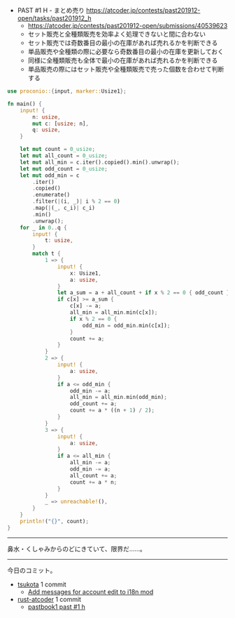 - PAST #1 H - まとめ売り
  <https://atcoder.jp/contests/past201912-open/tasks/past201912_h>
  - <https://atcoder.jp/contests/past201912-open/submissions/40539623>
  - セット販売と全種類販売を効率よく処理できないと間に合わない
  - セット販売では奇数番目の最小の在庫があれば売れるかを判断できる
  - 単品販売や全種類の際に必要なら奇数番目の最小の在庫を更新しておく
  - 同様に全種類販売も全体で最小の在庫があれば売れるかを判断できる
  - 単品販売の際にはセット販売や全種類販売で売った個数を合わせて判断する

```rust
use proconio::{input, marker::Usize1};

fn main() {
    input! {
        n: usize,
        mut c: [usize; n],
        q: usize,
    }

    let mut count = 0_usize;
    let mut all_count = 0_usize;
    let mut all_min = c.iter().copied().min().unwrap();
    let mut odd_count = 0_usize;
    let mut odd_min = c
        .iter()
        .copied()
        .enumerate()
        .filter(|(i, _)| i % 2 == 0)
        .map(|(_, c_i)| c_i)
        .min()
        .unwrap();
    for _ in 0..q {
        input! {
            t: usize,
        }
        match t {
            1 => {
                input! {
                    x: Usize1,
                    a: usize,
                }
                let a_sum = a + all_count + if x % 2 == 0 { odd_count } else { 0 };
                if c[x] >= a_sum {
                    c[x] -= a;
                    all_min = all_min.min(c[x]);
                    if x % 2 == 0 {
                        odd_min = odd_min.min(c[x]);
                    }
                    count += a;
                }
            }
            2 => {
                input! {
                    a: usize,
                }
                if a <= odd_min {
                    odd_min -= a;
                    all_min = all_min.min(odd_min);
                    odd_count += a;
                    count += a * ((n + 1) / 2);
                }
            }
            3 => {
                input! {
                    a: usize,
                }
                if a <= all_min {
                    all_min -= a;
                    odd_min -= a;
                    all_count += a;
                    count += a * n;
                }
            }
            _ => unreachable!(),
        }
    }
    println!("{}", count);
}
```

---

鼻水・くしゃみからのどにきていて、限界だ……。

---

今日のコミット。

- [tsukota](https://github.com/bouzuya/tsukota) 1 commit
  - [Add messages for account edit to i18n mod](https://github.com/bouzuya/tsukota/commit/a0b05445836cb9f4fb4ffb41b81fa2a38d2d18fd)
- [rust-atcoder](https://github.com/bouzuya/rust-atcoder) 1 commit
  - [pastbook1 past #1 h](https://github.com/bouzuya/rust-atcoder/commit/a3fb74a7c7775d36c78b30524b34d94300e1a355)
